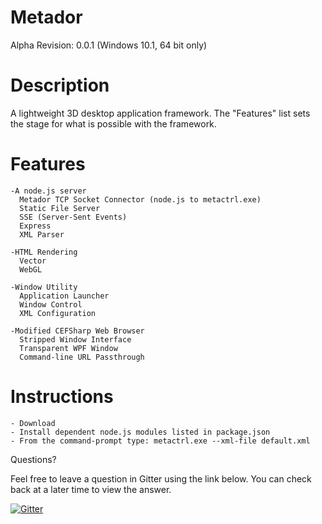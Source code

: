# Metador
Alpha Revision: 0.0.1 (Windows 10.1, 64 bit only)

# Description

A lightweight 3D desktop application framework.  The "Features" list sets the stage for what is possible with the framework.
    
# Features

    -A node.js server
      Metador TCP Socket Connector (node.js to metactrl.exe)
      Static File Server
      SSE (Server-Sent Events)
      Express
      XML Parser
      
    -HTML Rendering
      Vector
      WebGL
      
    -Window Utility
      Application Launcher
      Window Control
      XML Configuration
      
    -Modified CEFSharp Web Browser
      Stripped Window Interface
      Transparent WPF Window
      Command-line URL Passthrough

# Instructions

    - Download
    - Install dependent node.js modules listed in package.json
    - From the command-prompt type: metactrl.exe --xml-file default.xml
    
Questions?

Feel free to leave a question in Gitter using the link below.  You can check back at a later time to view the answer.

[![Gitter](https://badges.gitter.im/TheMetador/MetadorAlpha.svg)](https://gitter.im/TheMetador/MetadorAlpha?utm_source=badge&utm_medium=badge&utm_campaign=pr-badge)